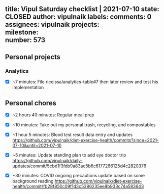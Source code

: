 title:	Vipul Saturday checklist | 2021-07-10
state:	CLOSED
author:	vipulnaik
labels:	
comments:	0
assignees:	vipulnaik
projects:	
milestone:	
number:	573
--
## Personal projects

### Analytics

- [x] ~7 minutes: File riceissa/analytics-table#7 then later review and test his implementation

## Personal chores

- [x] ~2 hours 40 minutes: Regular meal prep
- [x] ~10 minutes: Take out my personal trash, recycling, and compostables
- [x] ~1 hour 5 minutes: Blood test result data entry and updates https://github.com/vipulnaik/diet-exercise-health/commits?since=2021-07-10&until=2021-07-10
- [x] ~5 minutes: Update standing plan to add eye doctor trip https://github.com/vipulnaik/daily-updates/commit/5cbd1f3fdb9a83ac5b6c6177266125d4c2820376 
- [x] ~30 minutes: COVID ongoing precautions update based on some background reading https://github.com/vipulnaik/diet-exercise-health/commit/fb28f850c09f1d3c5396235ee8b933c74a583643 

